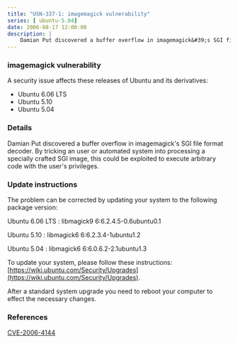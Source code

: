 ```yaml
---
title: "USN-337-1: imagemagick vulnerability"
series: [ ubuntu-5.04]
date: 2006-08-17 12:00:00
description: |
    Damian Put discovered a buffer overflow in imagemagick&#39;s SGI file format decoder. By tricking an user or automated system into processing a specially crafted SGI image, this could be exploited to execute arbitrary code with the user&#39;s privileges.
--- 
```

 
### imagemagick vulnerability

A security issue affects these releases of Ubuntu and its derivatives:

* Ubuntu 6.06 LTS
* Ubuntu 5.10
* Ubuntu 5.04

### Details

Damian Put discovered a buffer overflow in imagemagick&#39;s SGI file format decoder. By tricking an user or automated system into processing a specially crafted SGI image, this could be exploited to execute arbitrary code with the user&#39;s privileges.

### Update instructions

The problem can be corrected by updating your system to the following package version:

Ubuntu 6.06 LTS
 : libmagick9 <span>6:6.2.4.5-0.6ubuntu0.1</span>

Ubuntu 5.10
 : libmagick6 <span>6:6.2.3.4-1ubuntu1.2</span>

Ubuntu 5.04
 : libmagick6 <span>6:6.0.6.2-2.1ubuntu1.3</span>

To update your system, please follow these instructions: [https://wiki.ubuntu.com/Security/Upgrades](https://wiki.ubuntu.com/Security/Upgrades).

After a standard system upgrade you need to reboot your computer to effect the necessary changes.

### References

 [CVE-2006-4144](http://people.ubuntu.com/~ubuntu-security/cve/CVE-2006-4144)
 
